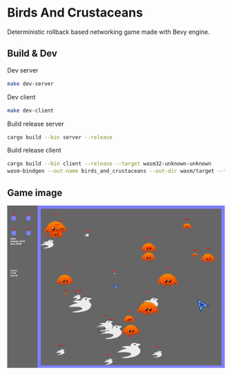 # Birds And Crustaceans

Deterministic rollback based networking game made with Bevy engine.

## Build & Dev

Dev server
```sh
make dev-server
```

Dev client
```sh
make dev-client
```

Build release server
```sh
cargo build --bin server --release
```

Build release client
```sh
cargo build --bin client --release --target wasm32-unknown-unknown
wasm-bindgen --out-name birds_and_crustaceans --out-dir wasm/target --target web target/wasm32-unknown-unknown/release/client.wasm
```

## Game image

![alt text](https://github.com/jvikstedt/birds_and_crustaceans/blob/main/birds_and_crustaceans.png?raw=true)
